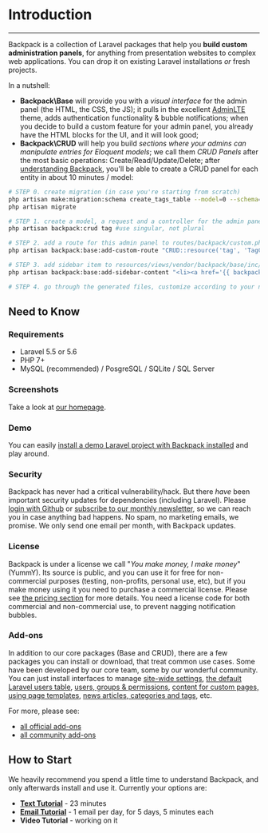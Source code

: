 # Introduction

---

Backpack is a collection of Laravel packages that help you **build custom  administration panels**, for anything from presentation websites to complex web applications. You can drop it on existing Laravel installations _or_ fresh projects.

In a nutshell:

- **Backpack\Base** will provide you with a _visual interface_ for the admin panel (the HTML, the CSS, the JS); it pulls in the excellent [AdminLTE](https://adminlte.io/themes/AdminLTE/index2.html) theme, adds authentication functionality & bubble notifications; when you decide to build a custom feature for your admin panel, you already have the HTML blocks for the UI, and it will look good;
- **Backpack\CRUD** will help you build _sections where your admins can manipulate entries for Eloquent models_; we call them _CRUD Panels_ after the most basic operations: Create/Read/Update/Delete; after [understanding Backpack](/docs/{{version}}/getting-started-1-basics), you'll be able to create a CRUD panel for each entity in about 10 minutes / model:

```bash
# STEP 0. create migration (in case you're starting from scratch)
php artisan make:migration:schema create_tags_table --model=0 --schema="name:string:unique"
php artisan migrate

# STEP 1. create a model, a request and a controller for the admin panel
php artisan backpack:crud tag #use singular, not plural

# STEP 2. add a route for this admin panel to routes/backpack/custom.php
php artisan backpack:base:add-custom-route "CRUD::resource('tag', 'TagCrudController');"

# STEP 3. add sidebar item to resources/views/vendor/backpack/base/inc/sidebar_content.blade.php
php artisan backpack:base:add-sidebar-content "<li><a href='{{ backpack_url('tag') }}'><i class='fa fa-tag'></i> <span>Tags</span></a></li>"

# STEP 4. go through the generated files, customize according to your needs
```

<a name="need-to-know"></a>
## Need to Know

### Requirements

  - Laravel 5.5 or 5.6
  - PHP 7+
  - MySQL (recommended) / PosgreSQL / SQLite / SQL Server

### Screenshots

Take a look at [our homepage](http://www.backpackforlaravel.com/).

### Demo

You can easily [install a demo Laravel project with Backpack installed](/docs/{{version}}/demo) and play around.

### Security

Backpack has never had a critical vulnerability/hack. But there _have_ been important security updates for dependencies (including Laravel). Please [login with Github](/auth/github) or  [subscribe to our monthly newsletter](https://backpackforlaravel.com/newsletter), so we can reach you in case anything bad happens. No spam, no marketing emails, we promise. We only send one email per month, with Backpack updates.

### License

Backpack is under a license we call "_You make money, I make money_" (YummY). Its source is public, and you can use it for free for non-commercial purposes (testing, non-profits, personal use, etc), but if you make money using it you need to purchase a commercial license. Please see  [the pricing section](https://backpackforlaravel.com/pricing) for more details. You need a license code for both commercial and non-commercial use, to prevent nagging notification bubbles.

<a name="add-ons"></a>
### Add-ons

In addition to our core packages (Base and CRUD), there are a few packages you can install or download, that treat common use cases. Some have been developed by our core team, some by our wonderful community. You can just install interfaces to manage [site-wide settings](https://github.com/Laravel-Backpack/Settings), [the default Laravel users table](https://github.com/eduardoarandah/UserManager), [users, groups & permissions](https://github.com/Laravel-Backpack/PermissionManager), [content for custom pages, using page templates](https://github.com/Laravel-Backpack/PageManager), [news articles, categories and tags](https://github.com/Laravel-Backpack/NewsCRUD), etc.

For more, please see:
- [all official add-ons](/docs/{{version}}/add-ons-official)
- [all community add-ons](/docs/{{version}}/add-ons-community)

<a name="how-to-start"></a>
## How to Start

We heavily recommend you spend a little time to understand Backpack, and only afterwards install and use it. Currently your options are:
- **[Text Tutorial](/docs/{{version}}/getting-started-1-basics)** - 23 minutes
- **[Email Tutorial](http://backpackforlaravel.test/getting-started-emails)** - 1 email per day, for 5 days, 5 minutes each
- **Video Tutorial** - working on it
